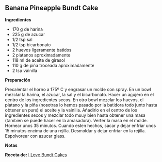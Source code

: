 ## Banana Pineapple Bundt Cake

**Ingredientes**

- 170 g de harina
- 225 g de azucar
- 1/2 tsp sal
- 1/2 tsp bicarbonato
- 2 huevos ligeramente batidos
- 2 platanos aproximadamente
- 118 ml de aceite de girasol
- 110 g de piña troceada aproximadamente
- 2 tsp vainilla

**Preparación**

Precalentar el horno a 175º C y engrasar un molde con spray.
En un bowl mezclar la harina, el azucar, la sal y el bicarbonato. Hacer un agujero en el centro de los ingredientes secos.
En otro bowl mezclar los huevos, el platano y la piña (nosotras lo hemos pasado por la batidora todo junto hasta obtener un pure) el aceite y la vainilla. Añadirlo en el centro de los ingredientes secos y mezclar todo muuy bien hasta obtener una masa (tambien se puede hacer en la amasadora).
Verter la masa en el molde.
Hornear unos 35 minutos.
Cuando esten hechos, sacar y dejar enfriar unos 15 minutos encima de una rejilla.
Desmoldar y dejar enfriar en la rejilla.
Espolvorear con azucar glass.

**Notas**



**Receta de:** [I Love Bundt Cakes](http://ilovebundtcakes.com/banana-pineapple-mini-bundt-cakes)
